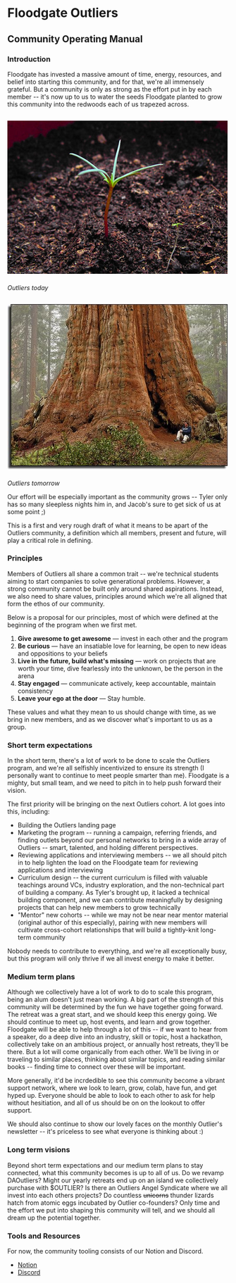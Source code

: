 # Floodgate Outliers
## Community Operating Manual
### Introduction
Floodgate has invested a massive amount of time, energy, resources, and belief into
starting this community, and for that, we're all immensely grateful.
But a community is only as strong as the effort put in by each member -- it's now
up to us to water the seeds Floodgate planted to grow this community into the
redwoods each of us trapezed across.

![Redwood sprout](./img/sprout.jpeg)
---
*Outliers today*

![Bigass Redwood](./img/redwood.jpeg)
---
*Outliers tomorrow*

Our effort will be especially important as the community grows -- Tyler only has
so many sleepless nights him in, and Jacob's sure to get sick of us at some
point ;)

This is a first and very rough draft of what it means to be apart of the Outliers
community, a definition which all members, present and future, will play
a critical role in defining.

### Principles
Members of Outliers all share a common trait -- we're technical students
aiming to start companies to solve generational problems. However, a strong community cannot be built
only around shared aspirations. Instead, we also need to share values,
principles around which we're all aligned that form the ethos of our community.

Below is a proposal for our principles, most of which were defined at the
beginning of the program when we first met.

1. **Give awesome to get awesome** — invest in each other and the program
2. **Be curious** — have an insatiable love for learning, be open to new ideas and oppositions to your beliefs
3. **Live in the future, build what's missing** — work on projects that are worth your time, dive fearlessly into the unknown, be the person in the arena
4. **Stay engaged** — communicate actively, keep accountable, maintain consistency
5. **Leave your ego at the door** — Stay humble.

These values and what they mean to us should change with time, as we bring
in new members, and as we discover what's important to us as a group.

### Short term expectations
In the short term, there's a lot of work to be done to scale the Outliers
program, and we're all selfishly incentivized to ensure its strength (I
personally want to continue to meet people smarter than me). Floodgate is a
mighty, but small team, and we need to pitch in to help push forward their
vision.

The first priority will be bringing on the next Outliers cohort. A lot goes into
this, including:

- Building the Outliers landing page
- Marketing the program -- running a campaign, referring friends, and finding
  outlets beyond our personal networks to bring in a wide array of Outliers --
  smart, talented, and holding different perspectives.
- Reviewing applications and interviewing members -- we all should pitch in to
  help lighten the load on the Floodgate team for reviewing applications and
  interviewing
- Curriculum design -- the current curriculum is filled with valuable
  teachings around VCs, industry exploration, and the non-technical part of
  building a company. As Tyler's brought up, it lacked a technical building
  component, and we can contribute meaningfully by designing projects that can
  help new members to grow technically
- "Mentor" new cohorts -- while we may not be near near mentor material (original author of this especially), pairing with
  new members will cultivate cross-cohort relationships that will build a
  tightly-knit long-term community

Nobody needs to contribute to everything, and we're all exceptionally busy,
but this program will only thrive if we all invest energy to make it better.

### Medium term plans
Although we collectively have a lot of work to do to scale this program, being
an alum doesn't just mean working. A big part of the strength of this community
will be determined by the fun we have together going forward. The retreat was a
great start, and we should keep this energy going. We should continue to meet
up, host events, and learn and grow together. Floodgate will be able to help
through a lot of this -- if we want to hear from a speaker, do a deep dive into
an industry, skill or topic, host a hackathon, collectively take on an ambitious
project, or annually host retreats, they'll be there. But a lot will come organically
from each other. We'll be living in or traveling to similar places, thinking about similar
topics, and reading similar books -- finding time to connect over these will be
important.

More generally, it'd be incrdedible to see this community become a vibrant support network,
where we look to learn, grow, colab, have fun, and get hyped up. Everyone should
be able to look to each other to ask for help without hesitiation, and all of us
should be on on the lookout to offer support.

We should also continue to show our lovely faces on the monthly Outlier's
newsletter -- it's priceless to see what everyone is thinking about :)

### Long term visions
Beyond short term expectations and our medium term plans to stay connected, what
this community becomes is up to all of us. Do we revamp DAOutliers?
Might our yearly retreats end up on an island we collectively purchase with
$OUTLIER? Is there an Outliers Angel Syndicate
where we all invest into each others projects? Do countless ~~unicorns~~ thunder
lizards hatch from atomic eggs incubated by Outlier co-founders? Only time and
the effort we put into shaping this community will tell, and we should all dream
up the potential together.

### Tools and Resources
For now, the community tooling consists of our Notion and Discord.
- [Notion](https://www.notion.so/floodgateoutliers/Community-a36be87df38c486e8ff06812648ba4b4)
- [Discord](https://discord.gg/hk5JB2EY)
